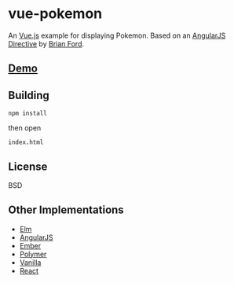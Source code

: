 # vue-pokemon

An [Vue.js](http://vuejs.org/) example for displaying Pokemon.
Based on an [AngularJS Directive](http://plnkr.co/edit/xfRpUhIjGTC7g4Pi75kj?p=preview)
by [Brian Ford](https://github.com/btford).

## [Demo](https://passy.github.io/elm-pokemon)

## Building

```
npm install
```

then open

```
index.html
```

## License

BSD

## Other Implementations

- [Elm](https://github.com/passy/elm-pokemon)
- [AngularJS](https://github.com/gdi2290/angular-pokemon)
- [Ember](http://emberjs.jsbin.com/AYegOHI/1/edit)
- [Polymer](https://github.com/passy/x-pokemon)
- [Vanilla](https://github.com/calvinmetcalf/vanilla-pokemon)
- [React](https://github.com/passy/react-pokemon)